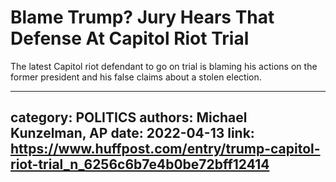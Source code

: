 # Blame Trump? Jury Hears That Defense At Capitol Riot Trial

The latest Capitol riot defendant to go on trial is blaming his actions on the former president and his false claims about a stolen election.

---
category: POLITICS
authors: Michael Kunzelman, AP
date: 2022-04-13
link: https://www.huffpost.com/entry/trump-capitol-riot-trial_n_6256c6b7e4b0be72bff12414
---
